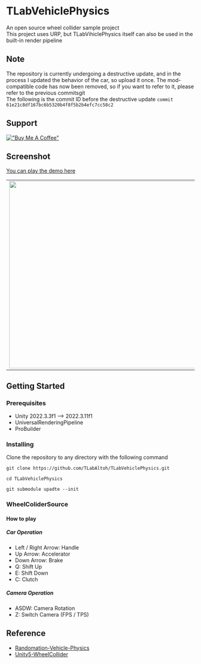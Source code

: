 # TLabVehiclePhysics
An open source wheel collider sample project  
This project uses URP, but TLabVihiclePhysics itself can also be used in the built-in render pipeline

## Note
The repository is currently undergoing a destructive update, and in the process I updated the behavior of the car, so upload it once. The mod-compatible code has now been removed, so if you want to refer to it, please refer to the previous commitsgit  
The following is the commit ID before the destructive update ``` commit 61e21c8df167bc6b5320b4f8f5b2b4efc7cc58c2 ```

## Support
[!["Buy Me A Coffee"](https://www.buymeacoffee.com/assets/img/custom_images/orange_img.png)](https://www.buymeacoffee.com/tlabaltoh)

## Screenshot
[You can play the demo here](https://tlab.itch.io/tlabvihiclephysics-mod)  

<table>
<tr>
   <td>
	    <img src="Media/sample.gif" width="500" />
	 </td>
</tr>
</table>

## Getting Started
### Prerequisites
- Unity 2022.3.3f1 --> 2022.3.11f1
- UniversalRenderingPipeline
- ProBuilder

### Installing
Clone the repository to any directory with the following command  
```
git clone https://github.com/TLabAltoh/TLabVehiclePhysics.git

cd TLabVehiclePhysics

git submodule upadte --init
```

### WheelColiderSource
#### How to play
##### Car Operation
- Left / Right Arrow: Handle
- Up Arrow: Accelerator
- Down Arrow: Brake
- Q: Shift Up
- E: Shift Down
- C: Clutch
##### Camera Operation
- ASDW: Camera Rotation
- Z: Switch Camera (FPS / TPS)

## Reference
- [Randomation-Vehicle-Physics](https://github.com/JustInvoke/Randomation-Vehicle-Physics)
- [Unity5-WheelCollider](https://github.com/unity-car-tutorials/Unity5-WheelColliderSource)

